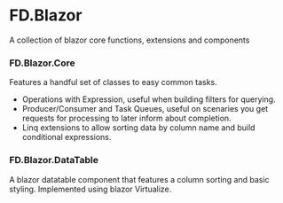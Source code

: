 # FD.Blazor
A collection of blazor core functions, extensions and components

<h3>FD.Blazor.Core</h3>
Features a handful set of classes to easy common tasks.

<ul>
  <li>Operations with Expression, useful when building filters for querying.</li>
  <li>Producer/Consumer and Task Queues, useful on scenaries you get requests for processing to later inform about completion.</li>
  <li>Linq extensions to allow sorting data by column name and build conditional expressions.</li>
</ul>

<h3>FD.Blazor.DataTable</h3>
A blazor datatable component that features a column sorting and basic styling. Implemented using blazor Virtualize.
